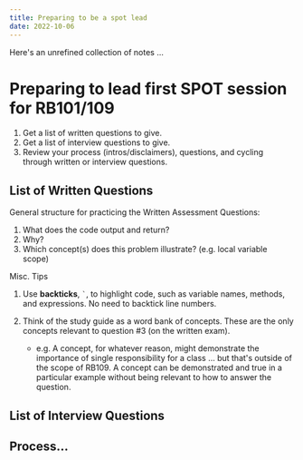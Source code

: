 ```yaml
---
title: Preparing to be a spot lead
date: 2022-10-06
---
```


Here's an unrefined collection of notes ...

# Preparing to lead first SPOT session for RB101/109

1. Get a list of written questions to give.
2. Get a list of interview questions to give.
3. Review your process (intros/disclaimers), questions, and cycling through written or interview questions.

## List of Written Questions

General structure for practicing the Written Assessment Questions:

1. What does the code output and return?
2. Why?
3. Which concept(s) does this problem illustrate? (e.g. local variable scope)

Misc. Tips

1. Use **backticks**, `` ` ``, to highlight code, such as variable names, methods, and expressions. No need to backtick line numbers.
2. Think of the study guide as a word bank of concepts. These are the only concepts relevant to question #3 (on the written exam).

    - e.g. A concept, for whatever reason, might demonstrate the importance of single responsibility for a class ... but that's outside of the scope of RB109. A concept can be demonstrated and true in a particular example without being relevant to how to answer the question.



## List of Interview Questions

## Process...